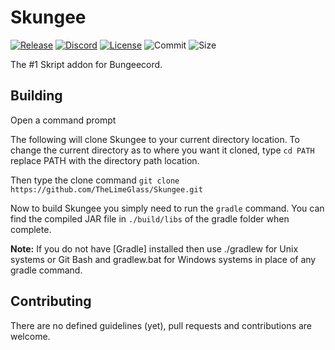 # Skungee
[![Release](https://img.shields.io/github/release/TheLimeGlass/Skungee.svg)](https://github.com/TheLimeGlass/Skungee/releases)
[![Discord](https://img.shields.io/discord/138464183946575874.svg?label=skript-chat%20discord)](https://discord.gg/7rk74Pg)
[![License](https://img.shields.io/badge/License-Apache%202.0-red.svg)](https://opensource.org/licenses/Apache-2.0)
![Commit](https://img.shields.io/github/last-commit/TheLimeGlass/Skungee.svg)
![Size](https://img.shields.io/github/repo-size/TheLimeGlass/Skungee.svg)

The #1 Skript addon for Bungeecord.

## Building
Open a command prompt

The following will clone Skungee to your current directory location. To change the current directory as to where you want it cloned, type `cd PATH` replace PATH with the directory path location.

Then type the clone command
`git clone https://github.com/TheLimeGlass/Skungee.git`

Now to build Skungee you simply need to run the `gradle` command. You can find the compiled JAR file in `./build/libs` of the gradle folder when complete.

__Note:__ If you do not have [Gradle] installed then use ./gradlew for Unix systems or Git Bash and gradlew.bat for Windows systems in place of any gradle command.

## Contributing
There are no defined guidelines (yet), pull requests and contributions are welcome.
